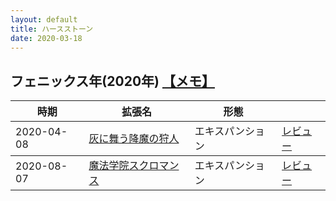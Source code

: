 ```yaml
---
layout: default
title: ハースストーン
date: 2020-03-18
---
```


<h2> フェニックス年(2020年)  <a href="https://kun153.github.io\games\hearthstone\phoenix\index.html"> 【メモ】 </a></h2>

<table class="table table-striped">
  <thead>
    <tr>
      <th>時期</th>
      <th>拡張名</th>
      <th>形態</th>
      <th></th>
    </tr>
  </thead>
  <tbody>
    <tr>
      <td>2020-04-08</td>
      <td><a href="https://playhearthstone.com/ja-jp/expansions-adventures/ashes-of-outland/">灰に舞う降魔の狩人</a></td>
      <td>エキスパンション</td>
      <td><a href="https://kun153.github.io\games\hearthstone\phoenix\ashes-of-outland-review.html"> レビュー </a></td>
    </tr>
  </tbody>
   <tbody>
    <tr>
      <td>2020-08-07</td>
      <td><a href="https://playhearthstone.com/ja-jp/expansions-adventures/scholomance-academy/">魔法学院スクロマンス</a></td>
      <td>エキスパンション</td>
      <td><a href="./scholomance-academy.html"> レビュー </a></td>
    </tr>
  </tbody>
</table>